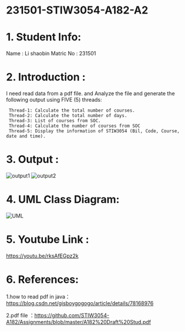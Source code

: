 # 231501-STIW3054-A182-A2
# 1. Student Info:
  Name : Li shaobin
  Matric No : 231501
# 2. Introduction :
  I need read data from a pdf file. and Analyze the file and generate the following output using FIVE (5) threads:

     Thread-1: Calculate the total number of courses.
     Thread-2: Calculate the total number of days.
     Thread-3: List of courses from SOC.
     Thread-4: Calculate the number of courses from SOC
     Thread-5: Display the information of STIW3054 (Bil, Code, Course, date and time).
# 3. Output :
![output1](https://user-images.githubusercontent.com/31913946/55519057-e3ed8780-56a8-11e9-84dd-f4625ad9a30c.png)
![output2](https://user-images.githubusercontent.com/31913946/55519059-e3ed8780-56a8-11e9-82ff-d1c4231d0a3d.png)

# 4. UML Class Diagram:
![UML](https://user-images.githubusercontent.com/31913946/55519115-1a2b0700-56a9-11e9-952c-e5a8613a2512.png)

# 5. Youtube Link : 
https://youtu.be/rksAfEGpz2k
# 6. References:
1.how to read pdf in java： https://blog.csdn.net/gisboygogogo/article/details/78168976

2.pdf file ：https://github.com/STIW3054-A182/Assignments/blob/master/A182%20Draft%20Stud.pdf
